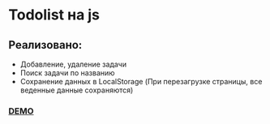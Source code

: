 # Todolist на js
## Реализовано:
- Добавление, удаление задачи
- Поиск задачи по названию
- Cохранение данных в LocalStorage (При перезагрузке страницы, все веденные данные сохраняются)

[<h3> DEMO </h3>](https://sheyhmansur.github.io/todo-js/)

